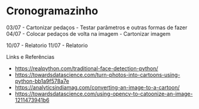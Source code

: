 # Cronogramazinho

03/07 - Cartonizar pedaços
      - Testar parâmetros e outras formas de fazer
04/07 - Colocar pedaços de volta na imagem
      - Cartonizar imagem

10/07 - Relatorio
11/07 - Relatorio

Links e Referências

- https://realpython.com/traditional-face-detection-python/
- https://towardsdatascience.com/turn-photos-into-cartoons-using-python-bb1a9f578a7e
- https://analyticsindiamag.com/converting-an-image-to-a-cartoon/
- https://towardsdatascience.com/using-opencv-to-catoonize-an-image-1211473941b6
